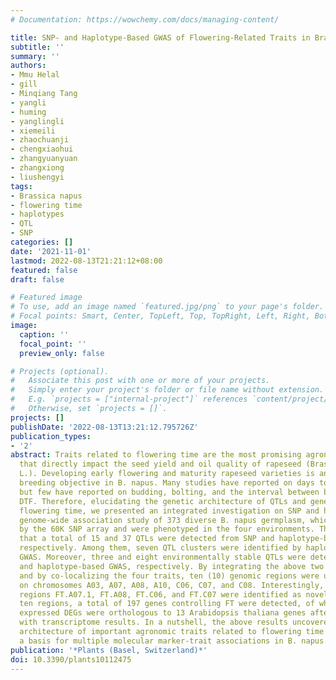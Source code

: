 ```yaml
---
# Documentation: https://wowchemy.com/docs/managing-content/

title: SNP- and Haplotype-Based GWAS of Flowering-Related Traits in Brassica napus
subtitle: ''
summary: ''
authors:
- Mmu Helal
- gill
- Minqiang Tang
- yangli
- huming
- yanglingli
- xiemeili
- zhaochuanji
- chengxiaohui
- zhangyuanyuan
- zhangxiong
- liushengyi
tags:
- Brassica napus
- flowering time
- haplotypes
- QTL
- SNP
categories: []
date: '2021-11-01'
lastmod: 2022-08-13T21:21:12+08:00
featured: false
draft: false

# Featured image
# To use, add an image named `featured.jpg/png` to your page's folder.
# Focal points: Smart, Center, TopLeft, Top, TopRight, Left, Right, BottomLeft, Bottom, BottomRight.
image:
  caption: ''
  focal_point: ''
  preview_only: false

# Projects (optional).
#   Associate this post with one or more of your projects.
#   Simply enter your project's folder or file name without extension.
#   E.g. `projects = ["internal-project"]` references `content/project/deep-learning/index.md`.
#   Otherwise, set `projects = []`.
projects: []
publishDate: '2022-08-13T13:21:12.795726Z'
publication_types:
- '2'
abstract: Traits related to flowering time are the most promising agronomic traits
  that directly impact the seed yield and oil quality of rapeseed (Brassica napus
  L.). Developing early flowering and maturity rapeseed varieties is an important
  breeding objective in B. napus. Many studies have reported on days to flowering,
  but few have reported on budding, bolting, and the interval between bolting and
  DTF. Therefore, elucidating the genetic architecture of QTLs and genes regulating
  flowering time, we presented an integrated investigation on SNP and haplotype-based
  genome-wide association study of 373 diverse B. napus germplasm, which were genotyped
  by the 60K SNP array and were phenotyped in the four environments. The results showed
  that a total of 15 and 37 QTLs were detected from SNP and haplotype-based GWAS,
  respectively. Among them, seven QTL clusters were identified by haplotype-based
  GWAS. Moreover, three and eight environmentally stable QTLs were detected by SNP-GWAS
  and haplotype-based GWAS, respectively. By integrating the above two approaches
  and by co-localizing the four traits, ten (10) genomic regions were under selection
  on chromosomes A03, A07, A08, A10, C06, C07, and C08. Interestingly, the genomic
  regions FT.A07.1, FT.A08, FT.C06, and FT.C07 were identified as novel. In these
  ten regions, a total of 197 genes controlling FT were detected, of which 14 highly
  expressed DEGs were orthologous to 13 Arabidopsis thaliana genes after integration
  with transcriptome results. In a nutshell, the above results uncovered the genetic
  architecture of important agronomic traits related to flowering time and provided
  a basis for multiple molecular marker-trait associations in B. napus.
publication: '*Plants (Basel, Switzerland)*'
doi: 10.3390/plants10112475
---
```

